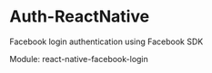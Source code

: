 # Auth-ReactNative
Facebook login authentication using Facebook SDK

Module: react-native-facebook-login
